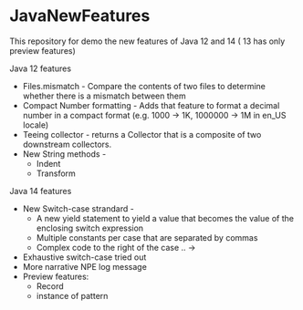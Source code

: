 # JavaNewFeatures

This repository for demo the new features of Java 12 and 14 ( 13 has only preview features)

Java 12 features
  * Files.mismatch - Compare the contents of two files to determine whether there is a mismatch between them
  * Compact Number formatting - Adds that feature to format a decimal number in a compact format (e.g. 1000 -> 1K, 1000000 -> 1M in en_US locale)
  * Teeing collector - returns a Collector that is a composite of two downstream collectors.
  * New String methods - 
    - Indent
    - Transform

Java 14 features
  * New Switch-case strandard - 
    - A new yield statement to yield a value that becomes the value of the enclosing switch expression
    - Multiple constants per case that are separated by commas
    - Complex code to the right of the case .. ->
  * Exhaustive switch-case tried out
  * More narrative NPE log message  
  * Preview features:
    - Record
    - instance of pattern
  
